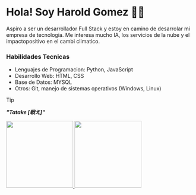 # Hola! Soy Harold Gomez 👾👾
Aspiro a ser un desarrollador Full Stack y estoy en camino de desarrolar mi empresa de tecnologia. Me interesa mucho IA, los servicios de la nube y el impactopositivo en el cambi climatico.

### Habilidades Tecnicas
<ul>
  <li>Lenguajes de Programacion: Python, JavaScript</li>
  <li>Desarrollo Web: HTML, CSS</li>
  <li>Base de Datos: MYSQL</li>
  <li>Otros: Git, manejo de sistemas operativos (Windows, Linux)</li>
</ul>

> [!TIP]
> ***"Tatake [戦え]"***


<section>
  <a href="https://github.com/Zuckmantra">
    <img height="180em" src="https://github-readme-stats.vercel.app/api?username=Zuckmantra&theme=tokyonight&show_icons=true&hide_border=false&count_private=true">
    <img height="180em" src="https://github-readme-stats.vercel.app/api/top-langs/?username=Zuckmantra&theme=tokyonight&show_icons=true&hide_border=false&layout=compact">
  </a>
</section>
